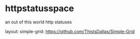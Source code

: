 httpstatusspace
===============

an out of this world http statuses


layout: simple-grid: https://github.com/ThisIsDallas/Simple-Grid
